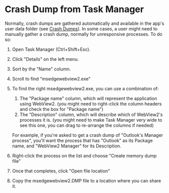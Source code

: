 # Crash Dump from Task Manager
Normally, crash dumps are gathered automatically and available in the app's user data folder (see [Crash Dumps](crash.md)). In some cases, a user might need to manually gather a crash dump, normally for unresponsive processes. To do so:

1. Open Task Manager (Ctrl+Shift+Esc).
2. Click "Details" on the left menu.
3. Sort by the "Name" column.
4. Scroll to find "msedgewebview2.exe"
5. To find the right msedgewebview2.exe, you can use a combination of:
    1. The "Package name" column, which will represent the application using WebView2. (you might need to right-click the column headers and check the box for "Package name")
    2. The "Description" column, which will describe which of WebView2's processes it is. (you might need to make Task Manager very wide to see this one, you can drag to re-arrange the columns if needed)
    
    For example, if you're asked to get a crash dump of "Outlook's Manager process", you'll want the process that has "Outlook" as its Package name, and "WebView2 Manager" for its Description.
6. Right-click the process on the list and choose "Create memory dump file"
7. Once that completes, click "Open file location"
8. Copy the msedgewebview2.DMP file to a location where you can share it.